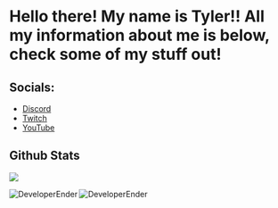 # Hello there! My name is Tyler!! All my information about me is below, check some of my stuff out!

## Socials:
- [Discord](https://discord.gg/mc-dev)
- [Twitch](https://twitch.tv/developerender)
- [YouTube](https://www.youtube.com/channel/UC9ft2pQjYnHhrAK7YOFUpUg)

## Github Stats

![](https://komarev.com/ghpvc/?username=DeveloperEnder)

<p align="left"><img align="left" src="https://github-readme-stats.vercel.app/api?username=DeveloperEnder&show_icons=true&locale=en&layout=compact&theme=radical&count_private=true" alt="DeveloperEnder" /></p>  
<p><img align="left" src="https://github-readme-streak-stats.herokuapp.com/?user=DeveloperEnder&theme=radical" alt="DeveloperEnder" /></p>

